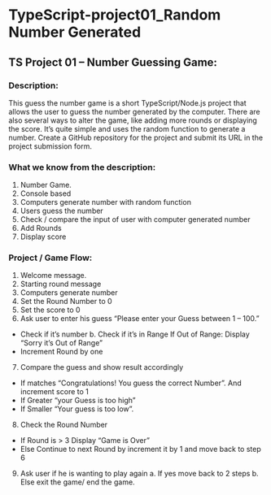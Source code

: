 <!-- @format -->

# TypeScript-project01_Random Number Generated

## TS Project 01 – Number Guessing Game:

### Description:

This guess the number game is a short TypeScript/Node.js project that allows the
user to guess the number generated by the computer. There are also several ways
to alter the game, like adding more rounds or displaying the score. It’s quite
simple and uses the random function to generate a number. Create a GitHub
repository for the project and submit its URL in the project submission form.

### What we know from the description:

1. Number Game.
2. Console based
3. Computers generate number with random function
4. Users guess the number
5. Check / compare the input of user with computer generated number
6. Add Rounds
7. Display score

### Project / Game Flow:

1. Welcome message.
2. Starting round message
3. Computers generate number
4. Set the Round Number to 0
5. Set the score to 0
6. Ask user to enter his guess “Please enter your Guess between 1 – 100.”
<ul>
    <li>Check if it’s number b. Check if it’s in Range If Out of Range: Display
“Sorry it’s Out of Range”</li>
<li>Increment Round by one</li>
</ul>

7. Compare the guess and show result accordingly
<ul>
<li>If matches “Congratulations!
You guess the correct Number”. And increment score to 1</li>
<li>If Greater “your
Guess is too high”</li>
<li>If Smaller “Your guess is too low”.</li>
</ul>

8. Check the Round Number
<ul>
<li>If Round is > 3 Display “Game is Over”</li>
<li>Else
Continue to next Round by increment it by 1 and move back to step 6</li>
</ul>

9. Ask user if he is wanting to play again a. If yes move back to 2 steps b.
   Else exit the game/ end the game.
